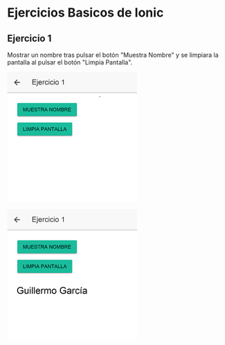 # Ejercicios Basicos de Ionic

## Ejercicio 1
Mostrar un nombre tras pulsar el botón "Muestra Nombre" y se limpiara la pantalla al pulsar el botón "Limpia Pantalla".

![Si pulsamos en el botón "Muestra Nombre" se mostrara el nombre](https://github.com/GuillermoGarcia/imagenes-para-readmes/blob/master/Ejercicio01-1.png)

![Si pulsamos en el botón "Limpia Pantalla" se quitara el nombre](https://github.com/GuillermoGarcia/imagenes-para-readmes/blob/master/Ejercicio01-2.png)


